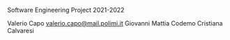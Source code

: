 Software Engineering Project 2021-2022

Valerio Capo valerio.capo@mail.polimi.it
Giovanni Mattia Codemo
Cristiana Calvaresi
